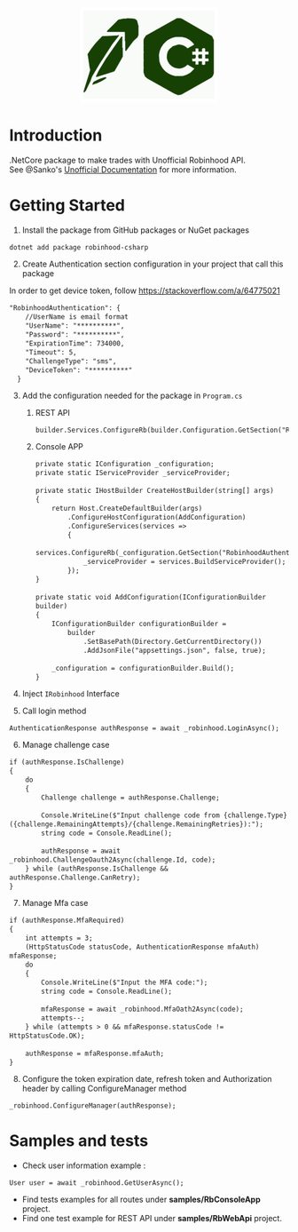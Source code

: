 <p align="center">
<img src=".github\robinhood-csharp.png">
</p>

# Introduction 
.NetCore package to make trades with Unofficial Robinhood API.
<br>
See @Sanko's [Unofficial Documentation](https://github.com/sanko/Robinhood) for more information.

# Getting Started
1. Install the package from GitHub packages or NuGet packages
```
dotnet add package robinhood-csharp
```
2. Create Authentication section configuration in your project that call this package

In order to get device token, follow https://stackoverflow.com/a/64775021

```
"RobinhoodAuthentication": {
    //UserName is email format
    "UserName": "**********", 
    "Password": "**********",
    "ExpirationTime": 734000,
    "Timeout": 5,
    "ChallengeType": "sms",
    "DeviceToken": "**********"
  }
```

3. Add the configuration needed for the package in ``Program.cs``
    1. REST API
        ```
        builder.Services.ConfigureRb(builder.Configuration.GetSection("RobinhoodAuthentication"))
        ```
    1. Console APP
        ```
        private static IConfiguration _configuration;
        private static IServiceProvider _serviceProvider;

        private static IHostBuilder CreateHostBuilder(string[] args)
        {
            return Host.CreateDefaultBuilder(args)
                .ConfigureHostConfiguration(AddConfiguration)
                .ConfigureServices(services =>
                {
                    services.ConfigureRb(_configuration.GetSection("RobinhoodAuthentication"));
                    _serviceProvider = services.BuildServiceProvider();
                });
        }

        private static void AddConfiguration(IConfigurationBuilder builder)
        {
            IConfigurationBuilder configurationBuilder =
                builder
                    .SetBasePath(Directory.GetCurrentDirectory())
                    .AddJsonFile("appsettings.json", false, true);

            _configuration = configurationBuilder.Build();
        }
        
        ```

4. Inject ``IRobinhood`` Interface

5. Call login method
```
AuthenticationResponse authResponse = await _robinhood.LoginAsync();
```
6. Manage challenge case
```
if (authResponse.IsChallenge)
{
    do
    {
        Challenge challenge = authResponse.Challenge;

        Console.WriteLine($"Input challenge code from {challenge.Type} ({challenge.RemainingAttempts}/{challenge.RemainingRetries}):");
        string code = Console.ReadLine();

        authResponse = await _robinhood.ChallengeOauth2Async(challenge.Id, code);
    } while (authResponse.IsChallenge && authResponse.Challenge.CanRetry);
}
```

7. Manage Mfa case
```
if (authResponse.MfaRequired)
{
    int attempts = 3;
    (HttpStatusCode statusCode, AuthenticationResponse mfaAuth) mfaResponse;
    do
    {
        Console.WriteLine($"Input the MFA code:");
        string code = Console.ReadLine();

        mfaResponse = await _robinhood.MfaOath2Async(code);
        attempts--;
    } while (attempts > 0 && mfaResponse.statusCode != HttpStatusCode.OK);

    authResponse = mfaResponse.mfaAuth;
}

```
8. Configure the token expiration date, refresh token and Authorization header by calling ConfigureManager method
```
_robinhood.ConfigureManager(authResponse);
```

# Samples and tests
- Check user information example : 
```
User user = await _robinhood.GetUserAsync();
```
- Find tests examples for all routes under **samples/RbConsoleApp** project.
- Find one test example for REST API under **samples/RbWebApi** project.
